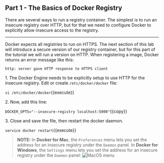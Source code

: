 ## Part 1 - The Basics of Docker Registry

There are several ways to run a registry container. The simplest is to run an insecure registry over HTTP, but for that we need to configure Docker to explicitly allow insecure access to the registry. 

---
Docker expects all registries to run on HTTPS. The next section of this lab will introduce a secure version of our registry container, but for this part of the tutorial we will run a version on HTTP. When registering a image, Docker returns an error message like this:

```
http: server gave HTTP response to HTTPS client
```

1\. The Docker Engine needs to be explicitly setup to use HTTP for the insecure registry. Edit or create `/etc/docker/docker` file: 

`vi /etc/docker/docker`{{execute}}

2\. Now, add this line:

`DOCKER_OPTS="--insecure-registry localhost:5000"`{{copy}}

3\. Close and save the file, then restart the docker daemon.

`service docker restart`{{execute}}

> **NOTE:** In **Docker for Mac**, the `Preferences` menu lets you set the address for an insecure registry under the `Daemon` panel. 
In **Docker for Windows**, the `Settings` menu lets you set the address for an insecure registry under the `Daemon` panel:
![MacOS menu](images/docker_windows_insecure_registry.png)
